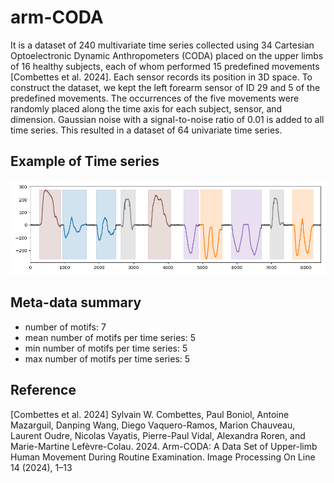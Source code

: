 # arm-CODA 

It is a dataset of 240 multivariate time series collected using 34 Cartesian Optoelectronic Dynamic Anthropometers (CODA) placed on the upper limbs of 16 healthy subjects, each of whom performed 15 predefined movements [Combettes et al. 2024]. Each sensor records its position in 3D space. To construct the dataset, we kept the left forearm sensor of ID 29 and 5 of the predefined movements. The occurrences of the five movements were randomly placed along the time axis for each subject, sensor, and dimension. Gaussian noise with a signal-to-noise ratio of 0.01 is added to all time series. This resulted in a dataset of 64 univariate time series.

## Example of Time series

![armCODA Example](../../assets/tsExample/armCODA.png "armCODA Example")

## Meta-data summary

- number of motifs: 7
- mean number of motifs per time series: 5
- min number of motifs per time series: 5
- max number of motifs per time series: 5

## Reference

[Combettes et al. 2024] Sylvain W. Combettes, Paul Boniol, Antoine Mazarguil, Danping Wang, Diego Vaquero-Ramos, Marion Chauveau, Laurent Oudre, Nicolas Vayatis, Pierre-Paul Vidal, Alexandra Roren, and Marie-Martine Lefèvre-Colau. 2024. Arm-CODA: A Data Set of Upper-limb Human Movement During Routine Examination. Image Processing On Line 14 (2024), 1–13
